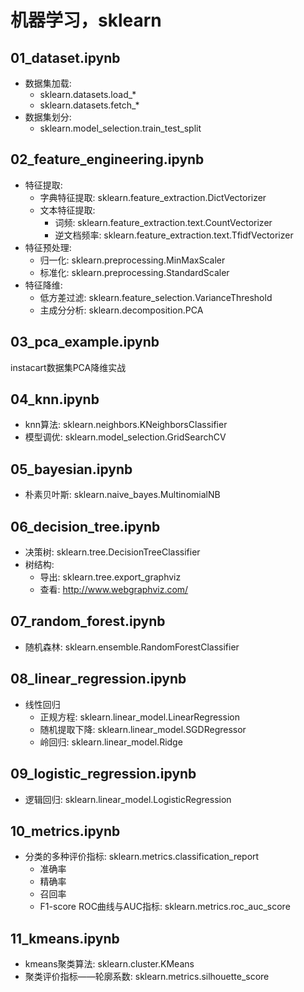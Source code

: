 # 机器学习，sklearn

## 01_dataset.ipynb
- 数据集加载:
    - sklearn.datasets.load_*
    - sklearn.datasets.fetch_*
- 数据集划分:
    - sklearn.model_selection.train_test_split

## 02_feature_engineering.ipynb
- 特征提取:
    - 字典特征提取: sklearn.feature_extraction.DictVectorizer
    - 文本特征提取: 
        - 词频: sklearn.feature_extraction.text.CountVectorizer
        - 逆文档频率: sklearn.feature_extraction.text.TfidfVectorizer
- 特征预处理:
    - 归一化: sklearn.preprocessing.MinMaxScaler
    - 标准化: sklearn.preprocessing.StandardScaler
- 特征降维:
    - 低方差过滤: sklearn.feature_selection.VarianceThreshold
    - 主成分分析: sklearn.decomposition.PCA

## 03_pca_example.ipynb
instacart数据集PCA降维实战

## 04_knn.ipynb
- knn算法: sklearn.neighbors.KNeighborsClassifier
- 模型调优: sklearn.model_selection.GridSearchCV

## 05_bayesian.ipynb
- 朴素贝叶斯: sklearn.naive_bayes.MultinomialNB

## 06_decision_tree.ipynb
- 决策树: sklearn.tree.DecisionTreeClassifier
- 树结构: 
    - 导出: sklearn.tree.export_graphviz
    - 查看: http://www.webgraphviz.com/

## 07_random_forest.ipynb
- 随机森林: sklearn.ensemble.RandomForestClassifier

## 08_linear_regression.ipynb
- 线性回归
    - 正规方程: sklearn.linear_model.LinearRegression
    - 随机提取下降: sklearn.linear_model.SGDRegressor
    - 岭回归: sklearn.linear_model.Ridge

## 09_logistic_regression.ipynb
- 逻辑回归: sklearn.linear_model.LogisticRegression

## 10_metrics.ipynb
- 分类的多种评价指标: sklearn.metrics.classification_report
    - 准确率
    - 精确率
    - 召回率
    - F1-score
ROC曲线与AUC指标: sklearn.metrics.roc_auc_score

## 11_kmeans.ipynb
- kmeans聚类算法: sklearn.cluster.KMeans
- 聚类评价指标——轮廓系数: sklearn.metrics.silhouette_score

